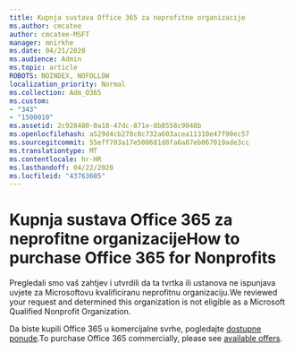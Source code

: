 ```yaml
---
title: Kupnja sustava Office 365 za neprofitne organizacije
ms.author: cmcatee
author: cmcatee-MSFT
manager: mnirkhe
ms.date: 04/21/2020
ms.audience: Admin
ms.topic: article
ROBOTS: NOINDEX, NOFOLLOW
localization_priority: Normal
ms.collection: Adm_O365
ms.custom:
- "343"
- "1500010"
ms.assetid: 2c928480-0a18-47dc-871e-8b8558c9048b
ms.openlocfilehash: a529d4cb278c0c732a603acea11310e47f90ec57
ms.sourcegitcommit: 55eff703a17e500681d8fa6a87eb067019ade3cc
ms.translationtype: MT
ms.contentlocale: hr-HR
ms.lasthandoff: 04/22/2020
ms.locfileid: "43763605"
---
```

# <a name="how-to-purchase-office-365-for-nonprofits"></a><span data-ttu-id="7df5f-102">Kupnja sustava Office 365 za neprofitne organizacije</span><span class="sxs-lookup"><span data-stu-id="7df5f-102">How to purchase Office 365 for Nonprofits</span></span>

<span data-ttu-id="7df5f-103">Pregledali smo vaš zahtjev i utvrdili da ta tvrtka ili ustanova ne ispunjava uvjete za Microsoftovu kvalificiranu neprofitnu organizaciju.</span><span class="sxs-lookup"><span data-stu-id="7df5f-103">We reviewed your request and determined this organization is not eligible as a Microsoft Qualified Nonprofit Organization.</span></span>
  
<span data-ttu-id="7df5f-104">Da biste kupili Office 365 u komercijalne svrhe, pogledajte [dostupne ponude](https://portal.office.com/AdminPortal/Home).</span><span class="sxs-lookup"><span data-stu-id="7df5f-104">To purchase Office 365 commercially, please see [available offers](https://portal.office.com/AdminPortal/Home).</span></span>